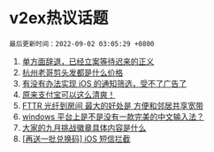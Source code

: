 # v2ex热议话题

`最后更新时间：2022-09-02 03:05:29 +0800`

1. [单方面辞退，已经立案等待迟来的正义](https://www.v2ex.com/t/876946)
1. [杭州老哥剪头发都是什么价格](https://www.v2ex.com/t/876979)
1. [有没有办法实现 iOS 的通知筛选，受不了广告了](https://www.v2ex.com/t/876883)
1. [原来支付宝可以这么清爽！](https://www.v2ex.com/t/876963)
1. [FTTR 光纤到房间 最大的好处是 方便和邻居共享宽带](https://www.v2ex.com/t/876955)
1. [windows 平台上是不是没有一款完美的中文输入法？](https://www.v2ex.com/t/877063)
1. [大家的九月挑战徽章具体内容是什么](https://www.v2ex.com/t/876875)
1. [[再送一批兑换码] iOS 短信拦截](https://www.v2ex.com/t/876876)

